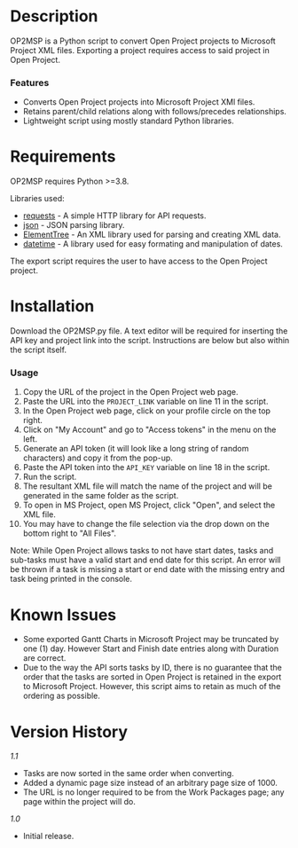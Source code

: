 # Description
OP2MSP is a Python script to convert Open Project projects to Microsoft Project XML files. Exporting a project requires access to said project in Open Project. 

### Features
- Converts Open Project projects into Microsoft Project XMl files.
- Retains parent/child relations along with follows/precedes relationships.
- Lightweight script using mostly standard Python libraries. 

# Requirements
OP2MSP requires Python >=3.8. 

Libraries used:
- [requests](https://pypi.org/project/requests/) - A simple HTTP library for API requests. 
- [json](https://docs.python.org/3/library/json.html) - JSON parsing library. 
- [ElementTree](https://docs.python.org/3/library/xml.etree.elementtree.html) - An XML library used for parsing and creating XML data. 
- [datetime](https://docs.python.org/3/library/datetime.html) - A library used for easy formating and manipulation of dates. 

The export script requires the user to have access to the Open Project project. 

# Installation
Download the OP2MSP.py file. A text editor will be required for inserting the API key and project link into the script. Instructions are below but also within the script itself. 

### Usage
1. Copy the URL of the project in the Open Project web page. 
2. Paste the URL into the `PROJECT_LINK` variable on line 11 in the script. 
3. In the Open Project web page, click on your profile circle on the top right. 
4. Click on "My Account" and go to "Access tokens" in the menu on the left. 
5. Generate an API token (it will look like a long string of random characters) and copy it from the pop-up. 
6. Paste the API token into the `API_KEY` variable on line 18 in the script. 
7. Run the script. 
8. The resultant XML file will match the name of the project and will be generated in the same folder as the script. 
9. To open in MS Project, open MS Project, click "Open", and select the XML file. 
10. You may have to change the file selection via the drop down on the bottom right to "All Files".

Note: While Open Project allows tasks to not have start dates, tasks and sub-tasks must have a valid start and end date for this script. An error will be thrown if a task is missing a start or end date with the missing entry and task being printed in the console. 

# Known Issues
+ Some exported Gantt Charts in Microsoft Project may be truncated by one (1) day. However Start and Finish date entries along with Duration are correct.
+ Due to the way the API sorts tasks by ID, there is no guarantee that the order that the tasks are sorted in Open Project is retained in the export to Microsoft Project. However, this script aims to retain as much of the ordering as possible. 

# Version History
*1.1*
  - Tasks are now sorted in the same order when converting. 
  - Added a dynamic page size instead of an arbitrary page size of 1000.
  - The URL is no longer required to be from the Work Packages page; any page within the project will do. 

*1.0*
  - Initial release. 
